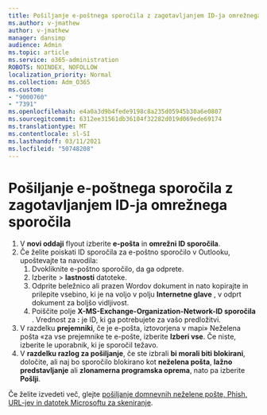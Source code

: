 ```yaml
---
title: Pošiljanje e-poštnega sporočila z zagotavljanjem ID-ja omrežnega sporočila
ms.author: v-jmathew
author: v-jmathew
manager: dansimp
audience: Admin
ms.topic: article
ms.service: o365-administration
ROBOTS: NOINDEX, NOFOLLOW
localization_priority: Normal
ms.collection: Adm_O365
ms.custom:
- "9000760"
- "7391"
ms.openlocfilehash: e4a0a3d9b4fede9198c8a235d05945b30a6e0807
ms.sourcegitcommit: 6312ee31561db36104f32282d019d069ede69174
ms.translationtype: MT
ms.contentlocale: sl-SI
ms.lasthandoff: 03/11/2021
ms.locfileid: "50748208"
---
```

# <a name="submit-an-email-message-by-providing-the-network-message-id"></a>Pošiljanje e-poštnega sporočila z zagotavljanjem ID-ja omrežnega sporočila

1. V **novi oddaji** flyout izberite **e-pošta** in **omrežni ID sporočila**.
2. Če želite poiskati ID sporočila za e-poštno sporočilo v Outlooku, upoštevajte ta navodila:
    1. Dvokliknite e-poštno sporočilo, da ga odprete.
    1. Izberite   >  **lastnosti** datoteke.
    1. Odprite beležnico ali prazen Wordov dokument in nato kopirajte in prilepite vsebino, ki je na voljo v polju **Internetne glave** , v odprt dokument za boljšo vidljivost.
    1. Poiščite polje **X-MS-Exchange-Organization-Network-ID sporočila** . Vrednost za **:** je ID, ki ga potrebujete za vašo predložitvi.
3. V razdelku **prejemniki**, če je e-pošta, iztovorjena v mapi» Neželena pošta «za vse prejemnike te e-pošte, izberite **Izberi vse**. Če niste, izberite le uporabnik, ki je sporočil težavo.
4. V **razdelku razlog za pošiljanje**, če ste izbrali **bi morali biti blokirani**, določite, ali naj bo sporočilo blokirano kot **neželena pošta**, **lažno predstavljanje** ali **zlonamerna programska oprema**, nato pa izberite **Pošlji**.

Če želite izvedeti več, glejte [pošiljanje domnevnih neželene pošte, Phish, URL-jev in datotek Microsoftu za skeniranje](https://go.microsoft.com/fwlink/?linkid=2101479).
